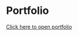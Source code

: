 # Portfolio


[Click here to open portfolio](https://htmlpreview.github.io/?https://github.com/FreshOats/Portfolio/blob/main/index.html)

